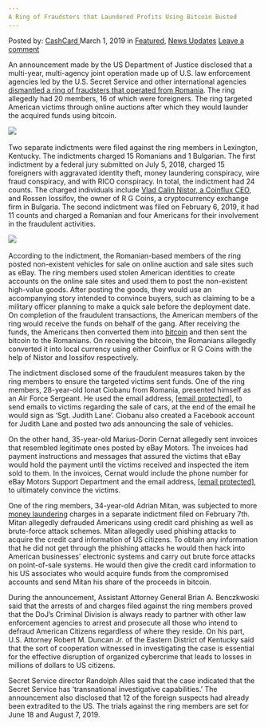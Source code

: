 ```yaml
---
A Ring of Fraudsters that Laundered Profits Using Bitcoin Busted
---
```

<article class="post-listing post-28479 post type-post status-publish format-standard has-post-thumbnail hentry  tag-bitcoin tag-busted tag-fraudsters tag-laundered tag-profits tag-ring">
    <div class="post-inner">
        <span>Posted by: <a href="https://www.deepdotweb.com/author/cashcard/" title="">CashCard </a></span>
    <span>March 1, 2019</span>
    <span>in <a href="https://www.deepdotweb.com/category/deepdot-news/" rel="category tag">Featured</a>, <a href="https://www.deepdotweb.com/category/news-updates/" rel="category tag">News Updates</a></span>
    <span><a href="https://www.deepdotweb.com/2019/03/01/a-ring-of-fraudsters-that-laundered-profits-using-bitcoin-busted/#respond">Leave a comment</a></span>
    </p>
    <div class="clear"></div>
    <div class="entry">
    <p>An announcement made by the US Department of Justice disclosed that a multi-year, multi-agency joint operation made up of U.S. law enforcement agencies led by the U.S. Secret Service and other international agencies <a href="https://www.justice.gov/opa/pr/united-states-and-international-law-enforcement-dismantle-online-organized-crime-ring">dismantled a ring of fraudsters that operated from Romania</a>. The ring allegedly had 20 members, 16 of which were foreigners. The ring targeted American victims through online auctions after which they would launder the acquired funds using bitcoin.</p>
    <p><img class="wp-image-28482" src="/imgs/2019/02/word-image-25.jpeg" srcset="/imgs/2019/02/word-image-25.jpeg 660w, /imgs/2019/02/word-image-25-300x150.jpeg 300w" sizes="(max-width: 660px) 100vw, 660px" /></p>
    <p>Two separate indictments were filed against the ring members in Lexington, Kentucky. The indictments charged 15 Romanians and 1 Bulgarian. The first indictment by a federal jury submitted on July 5, 2018, charged 15 foreigners with aggravated identity theft, money laundering conspiracy, wire fraud conspiracy, and with RICO conspiracy. In total, the indictment had 24 counts. The charged individuals include <a href="https://www.deepdotweb.com/2018/12/29/coinflux-ceo-arrested-in-romania-for-alleged-crimes-in-the-us/">Vlad Calin Nistor, a Coinflux CEO</a>, and Rossen Iossifov, the owner of R G Coins, a cryptocurrency exchange firm in Bulgaria. The second indictment was filed on February 6, 2019, it had 11 counts and charged a Romanian and four Americans for their involvement in the fraudulent activities.</p>
    <p><img class="wp-image-28483" src="/imgs/2019/02/word-image-26.jpeg" srcset="/imgs/2019/02/word-image-26.jpeg 660w, /imgs/2019/02/word-image-26-300x150.jpeg 300w" sizes="(max-width: 660px) 100vw, 660px" /></p>
    <p>According to the indictment, the Romanian-based members of the ring posted non-existent vehicles for sale on online auction and sale sites such as eBay. The ring members used stolen American identities to create accounts on the online sale sites and used them to post the non-existent high-value goods. After posting the goods, they would use an accompanying story intended to convince buyers, such as claiming to be a military officer planning to make a quick sale before the deployment date. On completion of the fraudulent transactions, the American members of the ring would receive the funds on behalf of the gang. After receiving the funds, the Americans then converted them into <a href="https://www.deepdotweb.com/tag/bitcoin/">bitcoin</a> and then sent the bitcoin to the Romanians. On receiving the bitcoin, the Romanians allegedly converted it into local currency using either Coinflux or R G Coins with the help of Nistor and Iossifov respectively.</p>
    <p>The indictment disclosed some of the fraudulent measures taken by the ring members to ensure the targeted victims sent funds. One of the ring members, 28-year-old Ionat Ciobanu from Romania, presented himself as an Air Force Sergeant. He used the email address, <a href="/cdn-cgi/l/email-protection" class="__cf_email__" data-cfemail="cda7b8a9a4b9a5a1aca3a8f5ff8daaa0aca4a1e3aea2a0">[email&#160;protected]</a>, to send emails to victims regarding the sale of cars, at the end of the email he would sign as ‘Sgt. Judith Lane’. Ciobanu also created a Facebook account for Judith Lane and posted two ads announcing the sale of vehicles.</p>
    <p>On the other hand, 35-year-old Marius-Dorin Cernat allegedly sent invoices that resembled legitimate ones posted by eBay Motors. The invoices had payment instructions and messages that assured the victims that eBay would hold the payment until the victims received and inspected the item sold to them. In the invoices, Cernat would include the phone number for eBay Motors Support Department and the email address, <a href="/cdn-cgi/l/email-protection" class="__cf_email__" data-cfemail="e38681829aa393918c808690908a8d84ce908680969186cd808c8e">[email&#160;protected]</a>, to ultimately convince the victims.</p>
    <p>One of the ring members, 34-year-old Adrian Mitan, was subjected to more <a href="https://www.deepdotweb.com/2019/02/01/research-using-cryptocurrency-in-money-laundering/">money laundering</a> charges in a separate indictment filed on February 7th. Mitan allegedly defrauded Americans using credit card phishing as well as brute-force attack schemes. Mitan allegedly used phishing attacks to acquire the credit card information of US citizens. To obtain any information that he did not get through the phishing attacks he would then hack into American businesses’ electronic systems and carry out brute force attacks on point-of-sale systems. He would then give the credit card information to his US associates who would acquire funds from the compromised accounts and send Mitan his share of the proceeds in bitcoin.</p>
    <p>During the announcement, Assistant Attorney General Brian A. Benczkwoski said that the arrests of and charges filed against the ring members proved that the DoJ&#8217;s Criminal Division is always ready to partner with other law enforcement agencies to arrest and prosecute all those who intend to defraud American Citizens regardless of where they reside. On his part, U.S. Attorney Robert M. Duncan Jr. of the Eastern District of Kentucky said that the sort of cooperation witnessed in investigating the case is essential for the effective disruption of organized cybercrime that leads to losses in millions of dollars to US citizens.</p>
    <p>Secret Service director Randolph Alles said that the case indicated that the Secret Service has ‘transnational investigative capabilities.’ The announcement also disclosed that 12 of the foreign suspects had already been extradited to the US. The trials against the ring members are set for June 18 and August 7, 2019.</p>
    </div>
    <span style="display:none"><a href="https://www.deepdotweb.com/tag/bitcoin/" rel="tag">bitcoin</a> <a href="https://www.deepdotweb.com/tag/busted/" rel="tag">busted</a> <a href="https://www.deepdotweb.com/tag/fraudsters/" rel="tag">fraudsters</a> <a href="https://www.deepdotweb.com/tag/laundered/" rel="tag">laundered</a> <a href="https://www.deepdotweb.com/tag/profits/" rel="tag">profits</a> <a href="https://www.deepdotweb.com/tag/ring/" rel="tag">ring</a></span> <span style="display:none" class="updated">2019-03-01</span>
    <div style="display:none" class="vcard author" itemprop="author" itemscope itemtype="http://schema.org/Person"><strong class="fn" itemprop="name"><a href="https://www.deepdotweb.com/author/cashcard/" title="Posts by CashCard" rel="author">CashCard</a></strong></div>
    </div>
</article>

